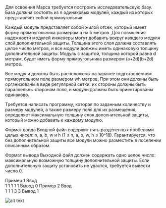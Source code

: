 Для освоения Марса требуется построить исследовательскую базу. База должна состоять из n одинаковых модулей, каждый из которых представляет собой прямоугольник.

Каждый модуль представляет собой жилой отсек, который имеет форму прямоугольника размером a на b метров. Для повышения надежности модулей инженеры могут добавить вокруг каждого модуля слой дополнительной защиты. Толщина этого слоя должна составлять целое число метров, и все модули должны иметь одинаковую толщину дополнительной защиты. Модуль с защитой, толщина которой равна d метрам, будет иметь форму прямоугольника размером (a+2d)(b+2d) метров.

Все модули должны быть расположены на заранее подготовленном прямоугольном поле размером wh метров. При этом они должны быть организованы в виде регулярной сетки: их стороны должны быть параллельны сторонам поля, и модули должны быть ориентированы одинаково.

Требуется написать программу, которая по заданным количеству и размеру модулей, а также размеру поля для их размещения, определяет максимальную толщину слоя дополнительной защиты, который можно добавить к каждому модулю.

Формат ввода
Входной файл содержит пять разделенных пробелами целых чисел: n, a, b, w и h (1 ≤ n, a, b, w, h ≤ 10^18). Гарантируется, что без дополнительной защиты все модули можно разместить в поселении описанным образом.

Формат вывода
Выходной файл должен содержать одно целое число: максимальную возможную толщину дополнительной защиты. Если дополнительную защиту установить не удастся, требуется вывести число 0.

Пример 1
Ввод	
1 1 1 1 1
Вывод
0
Пример 2
Ввод	
1 1 1 3 3
Вывод
1

![alt text](/filename.png "Примечания")
